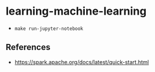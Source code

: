 # learning-machine-learning

- `make run-jupyter-notebook`


## References

- https://spark.apache.org/docs/latest/quick-start.html
